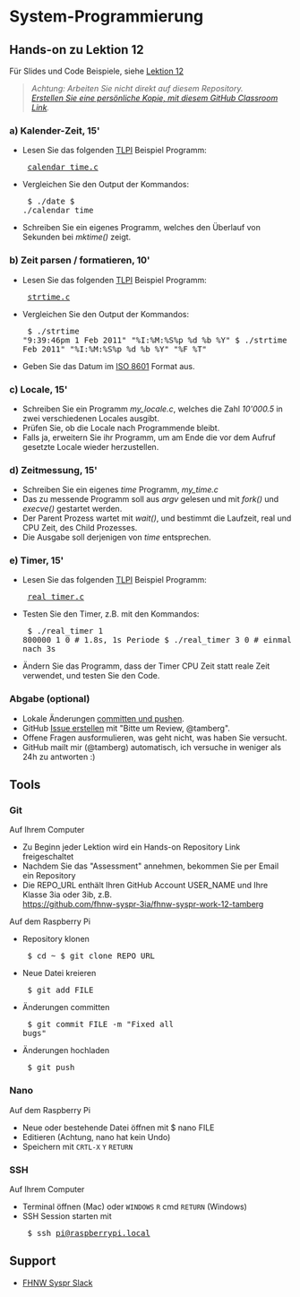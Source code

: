 # System-Programmierung
## Hands-on zu Lektion 12
Für Slides und Code Beispiele, siehe [Lektion 12](../../../fhnw-syspr/blob/master/12/README.md)

> *Achtung: Arbeiten Sie nicht direkt auf diesem Repository.*<br/>
> *[Erstellen Sie eine persönliche Kopie, mit diesem GitHub Classroom Link](https://classroom.github.com/a/a92OBTnG).*

### a) Kalender-Zeit, 15'
* Lesen Sie das folgenden [TLPI](http://man7.org/tlpi/) Beispiel Programm:<pre>
[calendar_time.c](http://man7.org/tlpi/code/online/book/time/calendar_time.c.html)</pre>
* Vergleichen Sie den Output der Kommandos:<pre>
$ ./date
$ ./calendar_time</pre>
* Schreiben Sie ein eigenes Programm, welches den Überlauf von Sekunden bei *mktime()* zeigt.

### b) Zeit parsen / formatieren, 10'
* Lesen Sie das folgenden [TLPI](http://man7.org/tlpi/) Beispiel Programm:<pre>
[strtime.c](http://man7.org/tlpi/code/online/book/time/strtime.c.html)</pre>
* Vergleichen Sie den Output der Kommandos:<pre>
$ ./strtime "9:39:46pm 1 Feb 2011" "%I:%M:%S%p %d %b %Y"
$ ./strtime "9:39:46pm 1 Feb 2011" "%I:%M:%S%p %d %b %Y" "%F %T"</pre>
* Geben Sie das Datum im [ISO 8601](https://en.wikipedia.org/wiki/ISO_8601) Format aus.

### c) Locale, 15'
* Schreiben Sie ein Programm *my_locale.c*, welches die Zahl *10'000.5* in zwei verschiedenen Locales ausgibt.
* Prüfen Sie, ob die Locale nach Programmende bleibt.
* Falls ja, erweitern Sie ihr Programm, um am Ende die vor dem Aufruf gesetzte Locale wieder herzustellen.

### d) Zeitmessung, 15'
* Schreiben Sie ein eigenes *time* Programm, *my_time.c*
* Das zu messende Programm soll aus *argv* gelesen und mit *fork()* und *execve()* gestartet werden.
* Der Parent Prozess wartet mit *wait()*, und bestimmt die Laufzeit, real und CPU Zeit, des Child Prozesses.
* Die Ausgabe soll derjenigen von *time* entsprechen.

### e) Timer, 15'
* Lesen Sie das folgenden [TLPI](http://man7.org/tlpi/) Beispiel Programm:<pre>
[real_timer.c](http://man7.org/tlpi/code/online/book/timers/real_timer.c.html)</pre>
* Testen Sie den Timer, z.B. mit den Kommandos:<pre>
$ ./real_timer 1 800000 1 0 # 1.8s, 1s Periode
$ ./real_timer 3 0 # einmaliger Timer, nach 3s</pre>
* Ändern Sie das Programm, dass der Timer CPU Zeit
statt reale Zeit verwendet, und testen Sie den Code.

### Abgabe (optional)
* Lokale Änderungen [committen und pushen](#git).
* GitHub [Issue erstellen](../../issues/new) mit "Bitte um Review, @tamberg".
* Offene Fragen ausformulieren, was geht nicht, was haben Sie versucht.
* GitHub mailt mir (@tamberg) automatisch, ich versuche in weniger als 24h zu antworten :)

## Tools
### Git
Auf Ihrem Computer
* Zu Beginn jeder Lektion wird ein Hands-on Repository Link freigeschaltet
* Nachdem Sie das "Assessment" annehmen, bekommen Sie per Email ein Repository
* Die REPO_URL enthält Ihren GitHub Account USER_NAME und Ihre Klasse 3ia oder 3ib, z.B.<br/>
            https://github.com/fhnw-syspr-3ia/fhnw-syspr-work-12-tamberg

Auf dem Raspberry Pi
* Repository klonen<pre>
    $ cd ~
    $ git clone REPO_URL</pre>
* Neue Datei kreieren<pre>
    $ git add FILE</pre>
* Änderungen committen<pre>
    $ git commit FILE -m "Fixed all bugs"</pre>
* Änderungen hochladen<pre>
    $ git push</pre>

### Nano
Auf dem Raspberry Pi
* Neue oder bestehende Datei öffnen mit $ nano FILE
* Editieren (Achtung, nano hat kein Undo)
* Speichern mit `CRTL-X` `Y` `RETURN`

### SSH
Auf Ihrem Computer
* Terminal öffnen (Mac) oder `WINDOWS` `R` cmd `RETURN` (Windows)
* SSH Session starten mit<pre>
    $ ssh pi@raspberrypi.local</pre>

## Support
- [FHNW Syspr Slack](https://fhnw-syspr.slack.com/)
